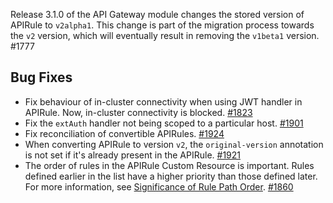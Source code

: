Release 3.1.0 of the API Gateway module changes the stored version of APIRule to `v2alpha1`. This change is part of the migration process towards the `v2` version, which will eventually result in removing the `v1beta1` version. #1777
## Bug Fixes

- Fix behaviour of in-cluster connectivity when using JWT handler in APIRule. Now, in-cluster connectivity is blocked. [#1823](https://github.com/kyma-project/api-gateway/pull/1823)
- Fix the `extAuth` handler not being scoped to a particular host. [#1901](https://github.com/kyma-project/api-gateway/pull/1901)
- Fix reconciliation of convertible APIRules. [#1924](https://github.com/kyma-project/api-gateway/pull/1924)
- When converting APIRule to version `v2`, the `original-version` annotation is not set if it's already present in the APIRule. [#1921](https://github.com/kyma-project/api-gateway/pull/1921)
- The order of rules in the APIRule Custom Resource is important. Rules defined earlier in the list have a higher priority than those defined later. For more information, see [Significance of Rule Path Order](https://kyma-project.io/#/api-gateway/user/custom-resources/apigateway/04-00-apigateway-custom-resource?id=significance-of-rule-path-order). [#1860](https://github.com/kyma-project/api-gateway/pull/1860)